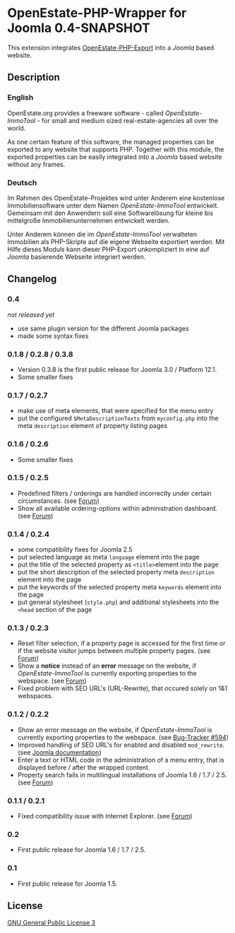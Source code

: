 OpenEstate-PHP-Wrapper for Joomla 0.4-SNAPSHOT
==============================================

This extension integrates [OpenEstate-PHP-Export](https://github.com/OpenEstate/OpenEstate-PHP-Export)
into a *Joomla* based website.


Description
-----------

### English

OpenEstate.org provides a freeware software - called *OpenEstate-ImmoTool* -
for small and medium sized real-estate-agencies all over the world.

As one certain feature of this software, the managed properties can be exported
to any website that supports PHP. Together with this module, the exported
properties can be easily integrated into a *Joomla* based website without
any frames.

### Deutsch

Im Rahmen des OpenEstate-Projektes wird unter Anderem eine kostenlose
Immobiliensoftware unter dem Namen *OpenEstate-ImmoTool* entwickelt. Gemeinsam
mit den Anwendern soll eine Softwarelösung für kleine bis mittelgroße
Immobilienunternehmen entwickelt werden.

Unter Anderem können die im *OpenEstate-ImmoTool* verwalteten Immobilien als
PHP-Skripte auf die eigene Webseite exportiert werden. Mit Hilfe dieses Moduls
kann dieser PHP-Export unkompliziert in eine auf *Joomla* basierende
Webseite integriert werden.


Changelog
---------

### 0.4

*not released yet*

-   use same plugin version for the different Joomla packages
-   made some syntax fixes


### 0.1.8 / 0.2.8 / 0.3.8

-   Version 0.3.8 is the first public release for Joomla 3.0 / Platform 12.1.
-   Some smaller fixes

### 0.1.7 / 0.2.7

-   make use of meta elements, that were specified for the menu entry
-   put the configured `$MetaDescriptionTexts` from `myconfig.php` into the meta
    `description` element of property listing pages

### 0.1.6 / 0.2.6

-   Some smaller fixes

### 0.1.5 / 0.2.5

-   Predefined filters / orderings are handled incorrectly under certain
    circumstances.
    (see [Forum](http://board.openestate.org/viewtopic.php?f=7&t=8698))
-   Show all available ordering-options within administration dashboard.
    (see [Forum](http://board.openestate.org/viewtopic.php?f=7&t=8763#p12562))

### 0.1.4 / 0.2.4

-   some compatibility fixes for Joomla 2.5
-   put selected language as meta `language` element into the page
-   put the title of the selected property as `<title>`element  into the page
-   put the short description of the selected property meta `description`
    element into the page
-   put the keywords of the selected property meta `keywords` element into the
    page
-   put general stylesheet (`style.php`) and additional stylesheets into the
    `<head` section of the page

### 0.1.3 / 0.2.3

-   Reset filter selection, if a property page is accessed for the first time or
    if the website visitor jumps between multiple property pages.
    (see [Forum](http://board.openestate.org/viewtopic.php?f=7&t=3329))
-   Show a **notice** instead of an **error** message on the website, if
    *OpenEstate-ImmoTool* is currently exporting properties to the webspace.
    (see [Forum](http://board.openestate.org/viewtopic.php?f=6&t=3208))
-   Fixed problem with SEO URL's (URL-Rewrite), that occured solely on
    1&1 webspaces.

### 0.1.2 / 0.2.2

-   Show an error message on the website, if *OpenEstate-ImmoTool* is currently
    exporting properties to the webspace.
    (see [Bug-Tracker #594](http://tracker.openestate.org/view.php?id=594))
-   Improved handling of SEO URL's for enabled and disabled `mod_rewrite`.
    (see [Joomla documentation](http://docs.joomla.org/How_do_you_implement_Search_Engine_Friendly_URLs_%28SEF%29%3F))
-   Enter a text or HTML code in the administration of a menu entry, that is
    displayed before / after the wrapped content.
-   Property search fails in multilingual installations of Joomla 1.6 / 1.7 / 2.5.
    (see [Forum](http://board.openestate.org/viewtopic.php?f=16&p=3929#p3870))

### 0.1.1 / 0.2.1

-   Fixed compatibility issue with Internet Explorer.
    (see [Forum](http://board.openestate.org/viewtopic.php?f=7&t=1949))

### 0.2

-   First public release for Joomla 1.6 / 1.7 / 2.5.

### 0.1

-   First public release for Joomla 1.5.


License
-------

[GNU General Public License 3](http://www.gnu.org/licenses/gpl-3.0-standalone.html)
